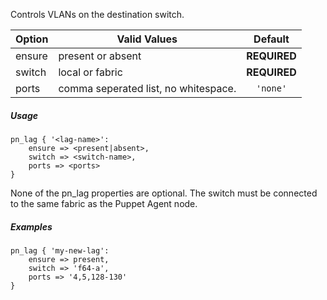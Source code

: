 Controls VLANs on the destination switch.

| Option      | Valid Values                                                  | Default      |
|-------------|---------------------------------------------------------------|:------------:|
|ensure       |present or absent                                              |**REQUIRED**  |
|switch       |local or fabric                                                |**REQUIRED**  |
|ports        |comma seperated list, no whitespace.                           | `'none'`     |

##### Usage
```puppet
pn_lag { '<lag-name>':
	ensure => <present|absent>,
	switch => <switch-name>,
	ports => <ports>
}
```
None of the pn_lag properties are optional. The switch must be connected to the same fabric as the Puppet Agent node.
##### Examples
```puppet
pn_lag { 'my-new-lag':
    ensure => present,
    switch => 'f64-a',
    ports => '4,5,128-130'
}
```